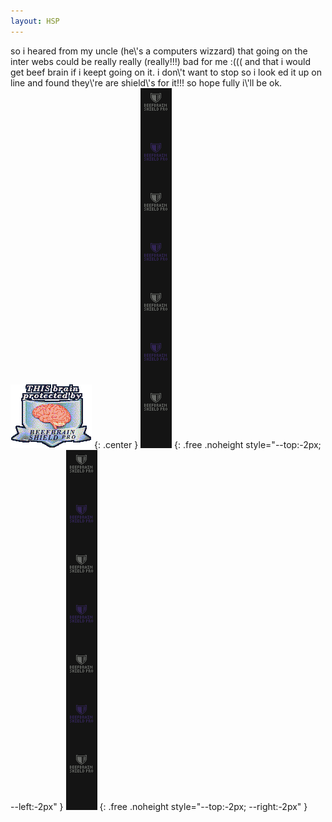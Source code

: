 ```yaml
---
layout: HSP
---
```


<div class="center" style="--width:200px">
so i heared from my uncle (he\'s a computers wizzard) that going on the inter webs could be really really (really!!!) bad for me :((( and that i would get beef brain if i keept going on it. i don\'t want to stop so i look ed it up on line and found they\'re are shield\'s for it!!! so hope fully  i\'ll be ok.
</div>

<img src="/user_resources/images/beefbrainshieldbadge.png">
{: .center }

<img src="/user_resources/images/beefbrainshield.png">
{: .free .noheight style="--top:-2px; --left:-2px" }
<img src="/user_resources/images/beefbrainshield.png">
{: .free .noheight style="--top:-2px; --right:-2px" }
